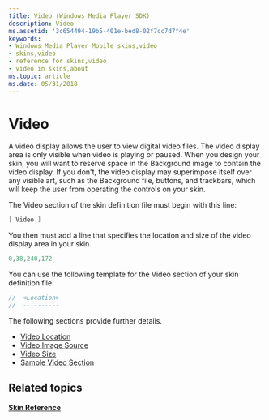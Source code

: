 ```yaml
---
title: Video (Windows Media Player SDK)
description: Video
ms.assetid: '3c654494-19b5-401e-bed8-02f7cc7d7f4e'
keywords:
- Windows Media Player Mobile skins,video
- skins,video
- reference for skins,video
- video in skins,about
ms.topic: article
ms.date: 05/31/2018
---
```


# Video

A video display allows the user to view digital video files. The video display area is only visible when video is playing or paused. When you design your skin, you will want to reserve space in the Background image to contain the video display. If you don't, the video display may superimpose itself over any visible art, such as the Background file, buttons, and trackbars, which will keep the user from operating the controls on your skin.

The Video section of the skin definition file must begin with this line:


```C++
[ Video ]

```



You then must add a line that specifies the location and size of the video display area in your skin.


```C++
0,38,240,172

```



You can use the following template for the Video section of your skin definition file:


```C++
//  <Location>
//  ----------

```



The following sections provide further details.

-   [Video Location](video-location.md)
-   [Video Image Source](video-image-source.md)
-   [Video Size](video-size.md)
-   [Sample Video Section](sample-video-section.md)

## Related topics

<dl> <dt>

[**Skin Reference**](skin-reference.md)
</dt> </dl>

 

 




